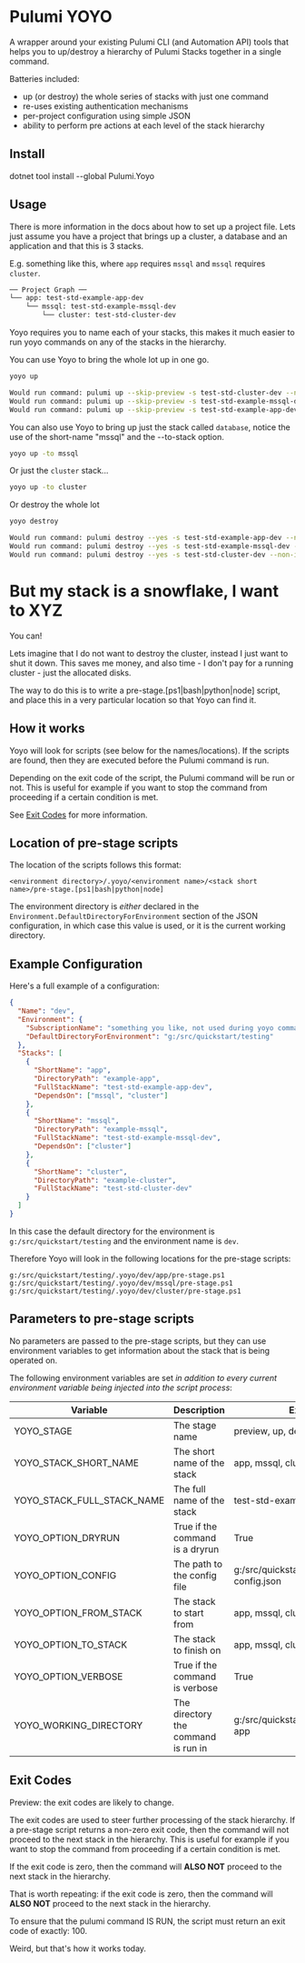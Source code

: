 ﻿# Pulumi YOYO

A wrapper around your existing Pulumi CLI (and Automation API) tools that helps you to up/destroy a hierarchy of
Pulumi Stacks together in a single command.

Batteries included:
- up (or destroy) the whole series of stacks with just one command
- re-uses existing authentication mechanisms
- per-project configuration using simple JSON
- ability to perform pre actions at each level of the stack hierarchy 

## Install

dotnet tool install --global Pulumi.Yoyo

## Usage

There is more information in the docs about how to set up a project file.  Lets just assume you have a project that brings 
up a cluster, a database and an application and that this is 3 stacks. 

E.g. something like this, where ``app`` requires ``mssql`` and ``mssql`` requires ``cluster``. 
```markdown
── Project Graph ──
└── app: test-std-example-app-dev
    └── mssql: test-std-example-mssql-dev
        └── cluster: test-std-cluster-dev
```

Yoyo requires you to name each of your stacks, this makes it much easier to run yoyo commands on any of the stacks
in the hierarchy.  

You can use Yoyo to bring the whole lot up in one go.

```bash
yoyo up

Would run command: pulumi up --skip-preview -s test-std-cluster-dev --non-interactive
Would run command: pulumi up --skip-preview -s test-std-example-mssql-dev --non-interactive
Would run command: pulumi up --skip-preview -s test-std-example-app-dev --non-interactive
```

You can also use Yoyo to bring up just the stack called `database`, notice the use of the short-name "mssql" and the --to-stack option.

```bash
yoyo up -to mssql
```

Or just the `cluster` stack...

```bash
yoyo up -to cluster
```

Or destroy the whole lot

```bash
yoyo destroy

Would run command: pulumi destroy --yes -s test-std-example-app-dev --non-interactive
Would run command: pulumi destroy --yes -s test-std-example-mssql-dev --non-interactive
Would run command: pulumi destroy --yes -s test-std-cluster-dev --non-interactive
```

# But my stack is a snowflake, I want to XYZ

You can!

Lets imagine that I do not want to destroy the cluster, instead I just want to shut it down.  This saves me money, and also time - I don't 
pay for a running cluster - just the allocated disks.

The way to do this is to write a pre-stage.[ps1|bash|python|node] script, and place this in a very particular location so 
that Yoyo can find it. 

## How it works

Yoyo will look for scripts (see below for the names/locations).  If the scripts are found, then they are executed before the
Pulumi command is run.

Depending on the exit code of the script, the Pulumi command will be run or not.  This is useful for example if you want to stop the command from proceeding
if a certain condition is met.  

See [Exit Codes](#exit-codes) for more information.

## Location of pre-stage scripts

The location of the scripts follows this format: 
    
```plaintext
<environment directory>/.yoyo/<environment name>/<stack short name>/pre-stage.[ps1|bash|python|node]
```

The environment directory is _either_ declared in the `Environment.DefaultDirectoryForEnvironment` section of the JSON configuration, in which
case this value is used, or it is the current working directory.

## Example Configuration

Here's a full example of a configuration: 

```json
{
  "Name": "dev",
  "Environment": {
    "SubscriptionName": "something you like, not used during yoyo commands",
    "DefaultDirectoryForEnvironment": "g:/src/quickstart/testing"
  },
  "Stacks": [
    {
      "ShortName": "app",
      "DirectoryPath": "example-app",
      "FullStackName": "test-std-example-app-dev",
      "DependsOn": ["mssql", "cluster"]
    },
    {
      "ShortName": "mssql",
      "DirectoryPath": "example-mssql",
      "FullStackName": "test-std-example-mssql-dev",
      "DependsOn": ["cluster"]
    },
    {
      "ShortName": "cluster",
      "DirectoryPath": "example-cluster",
      "FullStackName": "test-std-cluster-dev"
    }
  ]
}
```

In this case the default directory for the environment is `g:/src/quickstart/testing` and the environment name is `dev`.

Therefore Yoyo will look in the following locations for the pre-stage scripts:

```
g:/src/quickstart/testing/.yoyo/dev/app/pre-stage.ps1
g:/src/quickstart/testing/.yoyo/dev/mssql/pre-stage.ps1
g:/src/quickstart/testing/.yoyo/dev/cluster/pre-stage.ps1
```

## Parameters to pre-stage scripts

No parameters are passed to the pre-stage scripts, but they can use environment variables to get information about the stack
that is being operated on.

The following environment variables are set _in addition to every current environment variable being injected into the script process_:

| Variable                    | Description                         | Example                                  |
|-----------------------------|-------------------------------------|------------------------------------------|
| YOYO_STAGE                  | The stage name                      | preview, up, destroy                     |
| YOYO_STACK_SHORT_NAME       | The short name of the stack         | app, mssql, cluster                      |
| YOYO_STACK_FULL_STACK_NAME  | The full name of the stack          | test-std-example-app-dev                 |
| YOYO_OPTION_DRYRUN          | True if the command is a dryrun     | True                                     |
| YOYO_OPTION_CONFIG          | The path to the config file         | g:/src/quickstart/testing/my-config.json |
| YOYO_OPTION_FROM_STACK      | The stack to start from             | app, mssql, cluster                      |
| YOYO_OPTION_TO_STACK        | The stack to finish on              | app, mssql, cluster                      |
| YOYO_OPTION_VERBOSE         | True if the command is verbose      | True                                     |
 | YOYO_WORKING_DIRECTORY     | The directory the command is run in | g:/src/quickstart/testing/example-app    |

## Exit Codes

Preview: the exit codes are likely to change.

The exit codes are used to steer further processing of the stack hierarchy.  If a pre-stage script returns a non-zero exit code, then the
command will not proceed to the next stack in the hierarchy.  This is useful for example if you want to stop the command from proceeding
if a certain condition is met.

If the exit code is zero, then the command will **ALSO NOT** proceed to the next stack in the hierarchy.

That is worth repeating: if the exit code is zero, then the command will **ALSO NOT** proceed to the next stack in the hierarchy.

To ensure that the pulumi command IS RUN, the script must return an exit code of exactly: 100.

Weird, but that's how it works today. 
